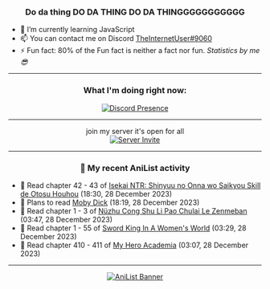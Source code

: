 <div align="center">

### Do da thing DO DA THING DO DA THINGGGGGGGGGGG
</div>

- 🌱 I’m currently learning JavaScript
- 📫 You can contact me on Discord [TheInternetUser#9060](https://discord.com/users/534117072796385300)
- ⚡ Fun fact: 80% of the Fun fact is neither a fact nor fun. _Statistics by me 😎_
<hr>

<div align="center">

### What I'm doing right now:
[![Discord Presence](https://lanyard.cnrad.dev/api/534117072796385300)](https://discord.com/users/534117072796385300)
<hr>

join my server it's open for all <br>
[![Server Invite](https://invidget.switchblade.xyz/bfYgVHxrSs)](https://discord.gg/bfYgVHxrSs)

<hr>
  
### 🌸 My recent AniList activity

</div>

<!-- ANILIST_ACTIVITY:start -->

-   📖 Read chapter 42 - 43 of [Isekai NTR: Shinyuu no Onna wo Saikyou Skill de Otosu Houhou](https://anilist.co/manga/115042) (18:30, 28 December 2023)
-   📖 Plans to read [Moby Dick](https://anilist.co/manga/172094) (18:19, 28 December 2023)
-   📖 Read chapter 1 - 3 of [Nüzhu Cong Shu Li Pao Chulai Le Zenmeban](https://anilist.co/manga/165424) (03:47, 28 December 2023)
-   📖 Read chapter 1 - 55 of [Sword King In A Women's World](https://anilist.co/manga/116027) (03:29, 28 December 2023)
-   📖 Read chapter 410 - 411 of [My Hero Academia](https://anilist.co/manga/85486) (03:07, 28 December 2023)

<!-- ANILIST_ACTIVITY:end -->
<hr>

<div align="center">

[![AniList Banner](https://img.anili.st/User/929966)](https://anilist.co/user/TheInternetUser)

<!-- ![Profile views](https://gpvc.arturio.dev/TheInternetUse7) Since 2023-01-09 -->
<br>


</div>
